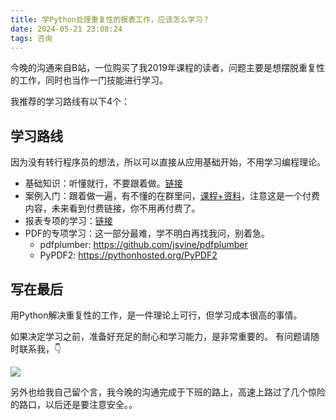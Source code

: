 ```yaml
---
title: 学Python处理重复性的报表工作，应该怎么学习？
date: 2024-05-21 23:08:24
tags: 咨询
---
```



今晚的沟通来自B站，一位购买了我2019年课程的读者，问题主要是想摆脱重复性的工作，同时也当作一门技能进行学习。

我推荐的学习路线有以下4个：

## 学习路线

因为没有转行程序员的想法，所以可以直接从应用基础开始，不用学习编程理论。

- 基础知识：听懂就行，不要跟着做。[链接](https://www.bilibili.com/video/BV1MM4y1G76j/?spm_id_from=333.999.0.0)
- 案例入门：跟着做一遍，有不懂的在群里问，[课程+资料](http://www.python4office.cn/python-course/50-python-office/)，注意这是一个付费内容，未来看到付费链接，你不用再付费了。
- 报表专项的学习：[链接](https://www.bilibili.com/video/BV1hk4y1C73S/?spm_id_from=333.999.0.0)
- PDF的专项学习：这一部分最难，学不明白再找我问，别着急。
  - pdfplumber: https://github.com/jsvine/pdfplumber
  - PyPDF2: https://pythonhosted.org/PyPDF2



## 写在最后

用Python解决重复性的工作，是一件理论上可行，但学习成本很高的事情。

如果决定学习之前，准备好充足的耐心和学习能力，是非常重要的。
有问题请随时联系我，👇

![](https://python-office-1300615378.cos.ap-chongqing.myqcloud.com/qr-code.jpg)

另外也给我自己留个言，我今晚的沟通完成于下班的路上，高速上路过了几个惊险的路口，以后还是要注意安全。。